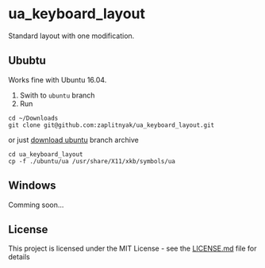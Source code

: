 # ua_keyboard_layout
Standard layout with one modification.
## Ububtu

Works fine with Ubuntu 16.04.

1. Swith to `ubuntu` branch
2. Run
```
cd ~/Downloads
git clone git@github.com:zaplitnyak/ua_keyboard_layout.git

```
or just [download ubuntu](https://github.com/zaplitnyak/ua_keyboard_layout/archive/ubuntu.zip) branch archive
```
cd ua_keyboard_layout
cp -f ./ubuntu/ua /usr/share/X11/xkb/symbols/ua
```

## Windows

Comming soon...


## License

This project is licensed under the MIT License - see the [LICENSE.md](LICENSE.md) file for details

